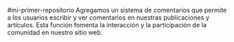 #mi-primer-repositorio
Agregamos un sistema de comentarios que permite a los usuarios escribir y ver comentarios en nuestras publicaciones y artículos. Esta función fomenta la interacción y la participación de la comunidad en nuestro sitio web.
